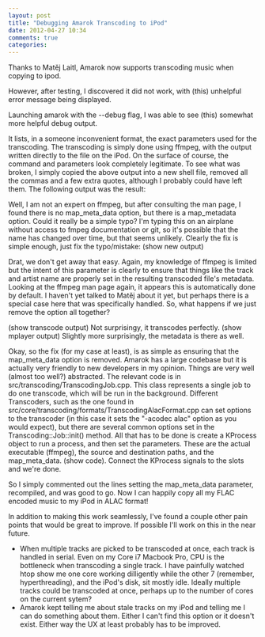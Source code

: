 ```yaml
---
layout: post
title: "Debugging Amarok Transcoding to iPod"
date: 2012-04-27 10:34
comments: true
categories: 
---
```

Thanks to Matěj Laitl, Amarok now supports transcoding music when copying to ipod.

However, after testing, I discovered it did not work, with (this) unhelpful error message being displayed.

Launching amarok with the --debug flag, I was able to see (this) somewhat more helpful debug output.

It lists, in a someone inconvenient format, the exact parameters used for the transcoding. The transcoding is simply done using ffmpeg, with the output written directly to the file on the iPod. On the surface of course, the command and parameters look completely legitimate. To see what was broken, I simply copied the above output into a new shell file, removed all the commas and a few extra quotes, although I probably could have left them. The following output was the result:

Well, I am not an expert on ffmpeg, but after consulting the man page, I found there is no map\_meta\_data option, but there is a map\_metadata option. Could it really be a simple typo? I'm typing this on an airplane without access to fmpeg documentation or git, so it's possible that the name has changed over time, but that seems unlikely. Clearly the fix is simple enough, just fix the typo/mistake: (show new output)

Drat, we don't get away that easy. Again, my knowledge of ffmpeg is limited but the intent of this parameter is clearly to ensure that things like the track and artist name are properly set in the resulting transcoded file's metadata. Looking at the ffmpeg man page again, it appears this is automatically done by default. I haven't yet talked to Matěj about it yet, but perhaps there is a special case here that was specifically handled. So, what happens if we just remove the option all together?

(show transcode output)
Not surprisingy, it transcodes perfectly.
(show mplayer output)
Slightly more surprisingly, the metadata is there as well.

Okay, so the fix (for my case at least), is as simple as ensuring that the map\_meta\_data option is removed. Amarok has a large codebase but it is actually very friendly to new developers in my opinion. Things are very well (almost too well?) abstracted. The relevant code is in src/transcoding/TranscodingJob.cpp. This class represents a single job to do one transcode, which will be run in the background. Different Transcoders, such as the one found in src/core/transcoding/formats/TranscodingAlacFormat.cpp can set options to the transcoder (in this case it sets the "-acodec alac" option as you would expect), but there are several common options set in the Transcoding::Job::init() method. All that has to be done is create a KProcess object to run a process, and then set the parameters. These are the actual executable (ffmpeg), the source and destination paths, and the map\_meta\_data. (show code). Connect the KProcess signals to the slots and we're done.

So I simply commented out the lines setting the map\_meta\_data parameter, recompiled, and was good to go. Now I can happily copy all my FLAC encoded music to my iPod in ALAC format!

In addition to making this work seamlessly, I've found a couple other pain points that would be great to improve. If possible I'll work on this in the near future.

* When multiple tracks are picked to be transcoded at once, each track is handled in serial. Even on my Core i7 Macbook Pro, CPU is the bottleneck when transcoding a single track. I have painfully watched htop show me one core working dilligently while the other 7 (remember, hyperthreading), and the iPod's disk, sit mostly idle. Ideally multiple tracks could be transcoded at once, perhaps up to the number of cores on the current sytem?
* Amarok kept telling me about stale tracks on my iPod and telling me I can do something about them. Either I can't find this option or it doesn't exist. Either way the UX at least probably has to be improved.
